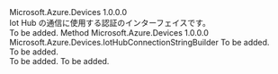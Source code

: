 <Type Name="IAuthenticationMethod" FullName="Microsoft.Azure.Devices.IAuthenticationMethod">
  <TypeSignature Language="C#" Value="public interface IAuthenticationMethod" />
  <TypeSignature Language="ILAsm" Value=".class public interface auto ansi abstract IAuthenticationMethod" />
  <TypeSignature Language="DocId" Value="T:Microsoft.Azure.Devices.IAuthenticationMethod" />
  <TypeSignature Language="VB.NET" Value="Public Interface IAuthenticationMethod" />
  <TypeSignature Language="F#" Value="type IAuthenticationMethod = interface" />
  <AssemblyInfo>
    <AssemblyName>Microsoft.Azure.Devices</AssemblyName>
    <AssemblyVersion>1.0.0.0</AssemblyVersion>
  </AssemblyInfo>
  <Interfaces />
  <Docs>
    <summary>
            Iot Hub の通信に使用する認証のインターフェイスです。
            </summary>
    <remarks>To be added.</remarks>
  </Docs>
  <Members>
    <Member MemberName="Populate">
      <MemberSignature Language="C#" Value="public Microsoft.Azure.Devices.IotHubConnectionStringBuilder Populate (Microsoft.Azure.Devices.IotHubConnectionStringBuilder iotHubConnectionStringBuilder);" />
      <MemberSignature Language="ILAsm" Value=".method public hidebysig newslot virtual instance class Microsoft.Azure.Devices.IotHubConnectionStringBuilder Populate(class Microsoft.Azure.Devices.IotHubConnectionStringBuilder iotHubConnectionStringBuilder) cil managed" />
      <MemberSignature Language="DocId" Value="M:Microsoft.Azure.Devices.IAuthenticationMethod.Populate(Microsoft.Azure.Devices.IotHubConnectionStringBuilder)" />
      <MemberSignature Language="F#" Value="abstract member Populate : Microsoft.Azure.Devices.IotHubConnectionStringBuilder -&gt; Microsoft.Azure.Devices.IotHubConnectionStringBuilder" Usage="iAuthenticationMethod.Populate iotHubConnectionStringBuilder" />
      <MemberType>Method</MemberType>
      <AssemblyInfo>
        <AssemblyName>Microsoft.Azure.Devices</AssemblyName>
        <AssemblyVersion>1.0.0.0</AssemblyVersion>
      </AssemblyInfo>
      <ReturnValue>
        <ReturnType>Microsoft.Azure.Devices.IotHubConnectionStringBuilder</ReturnType>
      </ReturnValue>
      <Parameters>
        <Parameter Name="iotHubConnectionStringBuilder" Type="Microsoft.Azure.Devices.IotHubConnectionStringBuilder" />
      </Parameters>
      <Docs>
        <param name="iotHubConnectionStringBuilder">To be added.</param>
        <summary>To be added.</summary>
        <returns>To be added.</returns>
        <remarks>To be added.</remarks>
      </Docs>
    </Member>
  </Members>
</Type>
